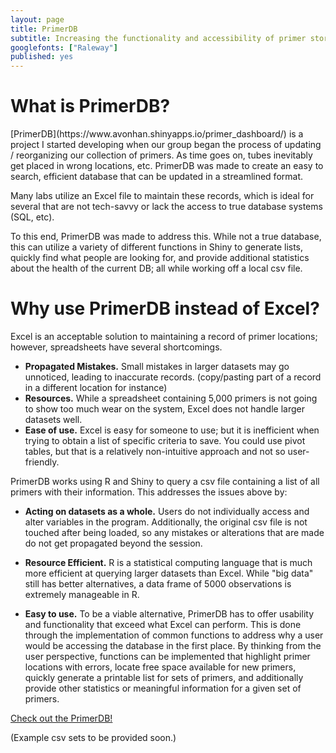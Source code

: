 ```yaml
---
layout: page
title: PrimerDB
subtitle: Increasing the functionality and accessibility of primer storage
googlefonts: ["Raleway"]
published: yes
---
```


# What is PrimerDB?

<section>
[PrimerDB](https://www.avonhan.shinyapps.io/primer_dashboard/) is a project I started developing when our group began the process of updating / reorganizing our collection of primers.  As time goes on, tubes inevitably get placed in wrong locations, etc. PrimerDB was made to create an easy to search, efficient database that can be updated in a streamlined format.

Many labs utilize an Excel file to maintain these records, which is ideal for several that are not tech-savvy or lack the access to true database systems (SQL, etc).

To this end, PrimerDB was made to address this.  While not a true database, this can utilize a variety of different functions in Shiny to generate lists, quickly find what people are looking for, and provide additional statistics about the health of the current DB; all while working off a local csv file.
</section>

# Why use PrimerDB instead of Excel?

<section>

Excel is an acceptable solution to maintaining a record of primer locations; however, spreadsheets have several shortcomings.

* **Propagated Mistakes.** Small mistakes in larger datasets may go unnoticed, leading to inaccurate records.  (copy/pasting part of a record in a different location for instance)
* **Resources.**  While a spreadsheet containing 5,000 primers is not going to show too much wear on the system, Excel does not handle larger datasets well.
* **Ease of use.** Excel is easy for someone to use; but it is inefficient when trying to obtain a list of specific criteria to save.  You could use pivot tables, but that is a relatively non-intuitive approach and not so user-friendly.

PrimerDB works using R and Shiny to query a csv file containing a list of all primers with their information.  This addresses the issues above by:

* **Acting on datasets as a whole.** Users do not individually access and alter variables in the program.  Additionally, the original csv file is not touched after being loaded, so any mistakes or alterations that are made do not get propagated beyond the session.

* **Resource Efficient.** R is a statistical computing language that is much more efficient at querying larger datasets than Excel.  While "big data" still has better alternatives, a data frame of 5000 observations is extremely manageable in R.  

* **Easy to use.** To be a viable alternative, PrimerDB has to offer usability and functionality that exceed what Excel can perform.  This is done through the implementation of common functions to address why a user would be accessing the database in the first place.  By thinking from the user perspective, functions can be implemented that highlight primer locations with errors, locate free space available for new primers, quickly generate a printable list for sets of primers, and additionally provide other statistics or meaningful information for a given set of primers.


[Check out the PrimerDB!](https://www.avonhan.shinyapps.io/primer_dashboard/)

(Example csv sets to be provided soon.)

</section>
